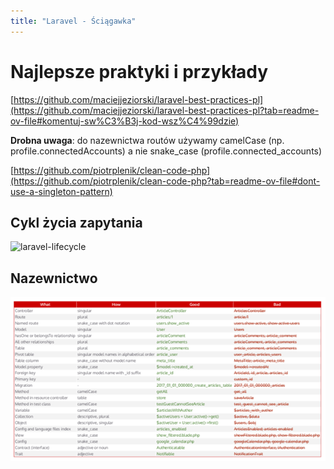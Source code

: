 ```yaml
---
title: "Laravel - Ściągawka"
---
```


# Najlepsze praktyki i przykłady

[https://github.com/maciejjeziorski/laravel-best-practices-pl](https://github.com/maciejjeziorski/laravel-best-practices-pl?tab=readme-ov-file#komentuj-sw%C3%B3j-kod-wsz%C4%99dzie)

**Drobna uwaga**:
do nazewnictwa routów używamy camelCase (np. profile.connectedAccounts) a nie snake_case (profile.connected_accounts)

[https://github.com/piotrplenik/clean-code-php](https://github.com/piotrplenik/clean-code-php?tab=readme-ov-file#dont-use-a-singleton-pattern)

## Cykl życia zapytania

![laravel-lifecycle](./../assets/images/laravel-lifecycle.avif)

## Nazewnictwo

![nazewnictwo.jpg](./../assets/images/laravel_naming_convictions.png)
